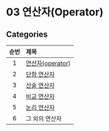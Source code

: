 # 03 연산자(Operator)

## Categories

| 순번 | 제목                                                                                                                                                                                                                                                                        |
| :--: | :-------------------------------------------------------------------------------------------------------------------------------------------------------------------------------------------------------------------------------------------------------------------------- |
|  1   | [연산자(operator)](<https://github.com/0xe82de/Study/blob/main/%EC%9E%90%EB%B0%94%EC%9D%98%20%EC%A0%95%EC%84%9D/03%20%EC%97%B0%EC%82%B0%EC%9E%90(Operator)/1.%20%EC%97%B0%EC%82%B0%EC%9E%90(operator).md>)                                                                  |
|  2   | [단항 연산자](<https://github.com/0xe82de/Study/blob/main/%EC%9E%90%EB%B0%94%EC%9D%98%20%EC%A0%95%EC%84%9D/03%20%EC%97%B0%EC%82%B0%EC%9E%90(Operator)/2.%20%EB%8B%A8%ED%95%AD%20%EC%97%B0%EC%82%B0%EC%9E%90.md#21-%EC%A6%9D%EA%B0%90-%EC%97%B0%EC%82%B0%EC%9E%90------->)   |
|  3   | [산술 연산자](<https://github.com/0xe82de/Study/blob/main/%EC%9E%90%EB%B0%94%EC%9D%98%20%EC%A0%95%EC%84%9D/03%20%EC%97%B0%EC%82%B0%EC%9E%90(Operator)/3.%20%EC%82%B0%EC%88%A0%20%EC%97%B0%EC%82%B0%EC%9E%90.md#32-%EB%82%98%EB%A8%B8%EC%A7%80-%EC%97%B0%EC%82%B0%EC%9E%90>) |
|  4   | [비교 연산자](<https://github.com/0xe82de/Study/blob/main/%EC%9E%90%EB%B0%94%EC%9D%98%20%EC%A0%95%EC%84%9D/03%20%EC%97%B0%EC%82%B0%EC%9E%90(Operator)/4.%20%EB%B9%84%EA%B5%90%20%EC%97%B0%EC%82%B0%EC%9E%90.md>)                                                            |
|  5   | [논리 연산자](<https://github.com/0xe82de/Study/blob/main/%EC%9E%90%EB%B0%94%EC%9D%98%20%EC%A0%95%EC%84%9D/03%20%EC%97%B0%EC%82%B0%EC%9E%90(Operator)/5.%20%EB%85%BC%EB%A6%AC%20%EC%97%B0%EC%82%B0%EC%9E%90.md>)                                                            |
|  6   | 그 외의 연산자                                                                                                                                                                                                                                                              |
